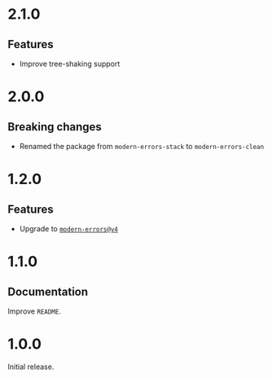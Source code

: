 # 2.1.0

## Features

- Improve tree-shaking support

# 2.0.0

## Breaking changes

- Renamed the package from `modern-errors-stack` to `modern-errors-clean`

# 1.2.0

## Features

- Upgrade to
  [`modern-errors@v4`](https://github.com/ehmicky/modern-errors/releases/tag/4.0.0)

# 1.1.0

## Documentation

Improve `README`.

# 1.0.0

Initial release.
